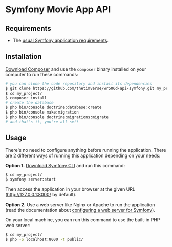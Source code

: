 Symfony Movie App API
========================

Requirements
------------

  * The [usual Symfony application requirements][1].

Installation
------------
[Download Composer][6] and use the `composer` binary installed
on your computer to run these commands:

```bash
# you can clone the code repository and install its dependencies
$ git clone https://github.com/thetimverse/wr506d-api-symfony.git my_project
$ cd my_project/
$ composer install
# create the database
$ php bin/console doctrine:database:create
$ php bin/console make:migration
$ php bin/console doctrine:migrations:migrate
# and that's it, you're all set!
```
Usage
-----

There's no need to configure anything before running the application. There are
2 different ways of running this application depending on your needs:

**Option 1.** [Download Symfony CLI][4] and run this command:

```bash
$ cd my_project/
$ symfony server:start
```

Then access the application in your browser at the given URL (<http://127.0.0.1:8000/> by default).

**Option 2.** Use a web server like Nginx or Apache to run the application
(read the documentation about [configuring a web server for Symfony][3]).

On your local machine, you can run this command to use the built-in PHP web server:

```bash
$ cd my_project/
$ php -S localhost:8000 -t public/
```

[1]: https://symfony.com/doc/current/setup.html#technical-requirements
[3]: https://symfony.com/doc/current/setup/web_server_configuration.html
[4]: https://symfony.com/download
[6]: https://getcomposer.org/